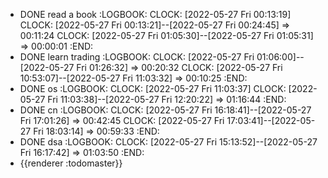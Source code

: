 - DONE read a book
  :LOGBOOK:
  CLOCK: [2022-05-27 Fri 00:13:19]
  CLOCK: [2022-05-27 Fri 00:13:21]--[2022-05-27 Fri 00:24:45] =>  00:11:24
  CLOCK: [2022-05-27 Fri 01:05:30]--[2022-05-27 Fri 01:05:31] =>  00:00:01
  :END:
- DONE learn trading
  :LOGBOOK:
  CLOCK: [2022-05-27 Fri 01:06:00]--[2022-05-27 Fri 01:26:32] =>  00:20:32
  CLOCK: [2022-05-27 Fri 10:53:07]--[2022-05-27 Fri 11:03:32] =>  00:10:25
  :END:
- DONE os
  :LOGBOOK:
  CLOCK: [2022-05-27 Fri 11:03:37]
  CLOCK: [2022-05-27 Fri 11:03:38]--[2022-05-27 Fri 12:20:22] =>  01:16:44
  :END:
- DONE cn
  :LOGBOOK:
  CLOCK: [2022-05-27 Fri 16:18:41]--[2022-05-27 Fri 17:01:26] =>  00:42:45
  CLOCK: [2022-05-27 Fri 17:03:41]--[2022-05-27 Fri 18:03:14] =>  00:59:33
  :END:
- DONE dsa
  :LOGBOOK:
  CLOCK: [2022-05-27 Fri 15:13:52]--[2022-05-27 Fri 16:17:42] =>  01:03:50
  :END:
- {{renderer :todomaster}}